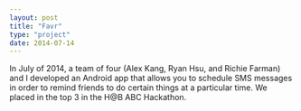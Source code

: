 ```yaml
---
layout: post
title: "Favr"
type: "project"
date: 2014-07-14
---
```


In July of 2014, a team of four (Alex Kang, Ryan Hsu, and Richie Farman) and I developed an Android app that allows you to schedule SMS messages in order to remind friends to do certain things at a particular time. We placed in the top 3 in the H@B ABC Hackathon. 